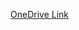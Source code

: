 [OneDrive Link](https://innovaccion-my.sharepoint.com/:f:/g/personal/launchx07085_innovaccion_mx/Eq2F0BVx0k5HpreJAAZUD6wBeIcAmRDjH4DzGo3dooyF_g?e=hDY8Hm)